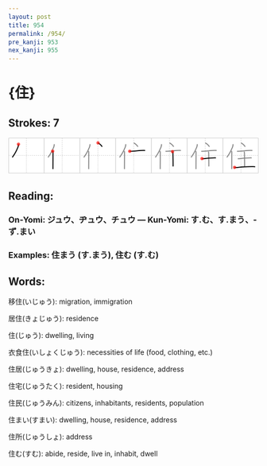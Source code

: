 ```yaml
---
layout: post
title: 954
permalink: /954/
pre_kanji: 953
nex_kanji: 955
---
```


# {住}

## Strokes: 7

<div class="stroke"><img src="../images/E4BD8F.png" /></div>

## Reading:

### On-Yomi: ジュウ、ヂュウ、チュウ &mdash; Kun-Yomi: す.む、す.まう、-ず.まい

### Examples: 住まう (す.まう), 住む (す.む)

## Words:

移住(いじゅう): migration, immigration

居住(きょじゅう): residence

住(じゅう): dwelling, living

衣食住(いしょくじゅう): necessities of life (food, clothing, etc.)

住居(じゅうきょ): dwelling, house, residence, address

住宅(じゅうたく): resident, housing

住民(じゅうみん): citizens, inhabitants, residents, population

住まい(すまい): dwelling, house, residence, address

住所(じゅうしょ): address

住む(すむ): abide, reside, live in, inhabit, dwell
